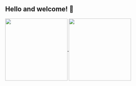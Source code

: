 ## Hello and welcome! 👋


<!--[![Anurag's GitHub stats](https://github-readme-stats.vercel.app/api?username=Mim1c)](https://github.com/anuraghazra/github-readme-stats)-->
<!--[![My GitHub Language Stats](https://github-readme-stats.vercel.app/api/top-langs/?username=Mim1c&show_icons=true&theme=dark&layout=compact)]()-->
<a href="https://github.com/anuraghazra/github-readme-stats">
  <img height=200 align="center" src="https://github-readme-stats.vercel.app/api?username=Mim1c" />
</a>
<a href="https://github.com/anuraghazra/convoychat">
  <img height=200 align="center" src="https://github-readme-stats.vercel.app/api/top-langs?username=Mim1c&layout=compact&langs_count=8&card_width=320" />
</a>
